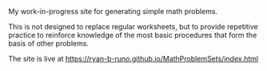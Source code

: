 My work-in-progress site for generating simple math problems.


This is not designed to replace regular worksheets, but to provide repetitive practice to reinforce knowledge of the most basic procedures that form the basis of other problems.

The site is live at https://ryan-b-runo.github.io/MathProblemSets/index.html
